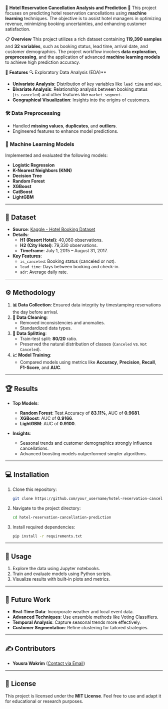 🌟 **Hotel Reservation Cancellation Analysis and Prediction** 🌟
This project focuses on predicting hotel reservation cancellations using **machine learning** techniques. The objective is to assist hotel managers in optimizing revenue, minimizing booking uncertainties, and enhancing customer satisfaction.

📋 **Overview**
This project utilizes a rich dataset containing **119,390 samples** and **32 variables**, such as booking status, lead time, arrival date, and customer demographics. The project workflow involves **data exploration**, **preprocessing**, and the application of advanced **machine learning models** to achieve high prediction accuracy.


🚀 **Features**
🔍 Exploratory Data Analysis (EDA)**  
- **Univariate Analysis**: Distribution of key variables like `lead time` and `ADR`.  
- **Bivariate Analysis**: Relationship analysis between booking status (`is_canceled`) and other features like `market_segment`.  
- **Geographical Visualization**: Insights into the origins of customers.  

### 🛠️ **Data Preprocessing**  
- Handled **missing values**, **duplicates**, and **outliers**.  
- Engineered features to enhance model predictions.  

### 🤖 **Machine Learning Models**  
Implemented and evaluated the following models:  
- **Logistic Regression**  
- **K-Nearest Neighbors (KNN)**  
- **Decision Tree**  
- **Random Forest**  
- **XGBoost**  
- **CatBoost**  
- **LightGBM**

---

## 📂 **Dataset**

- **Source**: [Kaggle - Hotel Booking Dataset](https://www.kaggle.com/code/swetarajsinha/hotel-bookings)  
- **Details**:  
  - **H1 (Resort Hotel)**: 40,060 observations.  
  - **H2 (City Hotel)**: 79,330 observations.  
  - **Timeframe**: July 1, 2015 – August 31, 2017.  
- **Key Features**:  
  - `is_canceled`: Booking status (canceled or not).  
  - `lead_time`: Days between booking and check-in.  
  - `adr`: Average daily rate.  

---

## ⚙️ **Methodology**

1. **📊 Data Collection**: Ensured data integrity by timestamping reservations the day before arrival.  
2. **🧹 Data Cleaning**:  
   - Removed inconsistencies and anomalies.  
   - Standardized data types.  
3. **🔀 Data Splitting**:  
   - Train-test split: **80/20** ratio.  
   - Preserved the natural distribution of classes (`Canceled` vs. `Not Canceled`).  
4. **📈 Model Training**:  
   - Compared models using metrics like **Accuracy**, **Precision**, **Recall**, **F1-Score**, and **AUC**.  

---

## 🏆 **Results**

- **Top Models**:  
  - **Random Forest**: Test Accuracy of **83.11%**, AUC of **0.9681**.  
  - **XGBoost**: AUC of **0.9166**.  
  - **LightGBM**: AUC of **0.9100**.  

- **Insights**:  
  - Seasonal trends and customer demographics strongly influence cancellations.  
  - Advanced boosting models outperformed simpler algorithms.

---

## 💻 **Installation**

1. Clone this repository:
   ```bash
   git clone https://github.com/your_username/hotel-reservation-cancellation-prediction.git
   ```
2. Navigate to the project directory:
   ```bash
   cd hotel-reservation-cancellation-prediction
   ```
3. Install required dependencies:
   ```bash
   pip install -r requirements.txt
   ```

---

## 🔧 **Usage**

1. Explore the data using Jupyter notebooks.  
2. Train and evaluate models using Python scripts.  
3. Visualize results with built-in plots and metrics.  

---

## 🌟 **Future Work**

- **Real-Time Data**: Incorporate weather and local event data.  
- **Advanced Techniques**: Use ensemble methods like Voting Classifiers.  
- **Temporal Analysis**: Capture seasonal trends more effectively.  
- **Customer Segmentation**: Refine clustering for tailored strategies.  

---

## ✍️ **Contributors**

- **Yousra Wakrim** ([Contact via Email](mailto:Youssra.wakrim@etu.uae.ac.ma))  

---

## 📜 **License**

This project is licensed under the **MIT License**. Feel free to use and adapt it for educational or research purposes.

